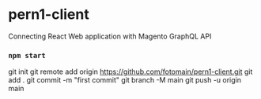 # pern1-client
Connecting React Web application with Magento GraphQL API


### `npm start`

git init
git remote add origin https://github.com/fotomain/pern1-client.git
git add .
git commit -m "first commit"
git branch -M main
git push -u origin main

